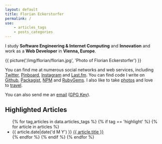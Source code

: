 ```yaml
---
layout: default
title: Florian Eckerstorfer
permalink: /
use:
    - articles_tags
    - posts_categories
---
```


I study **Software Engineering &amp; Internet Computing** and **Innovation** and work as a **Web Developer** in **Vienna, Europe**.

{{ picture('/img/florian/florian.jpg', 'Photo of Florian Eckerstorfer') }}

You can find me at numerous social networks and web services, including
    [Twitter](http://twitter.com/Florian_),
    [Pinboard](https://pinboard.in/u:florian.eckerstorfer),
    [Instagram](http://instagram.com/florian_) and
    [Last.fm](http://www.last.fm/user/feredir)</a>.
    You can find code I write on
    [Github](https://github.com/florianeckerstorfer),
    [Packagist](https://packagist.org/users/florianeckerstorfer/),
    [NPM](https://www.npmjs.org/~florianeckerstorfer) and
    [RubyGems](https://rubygems.org/profiles/florianeckerstorfer)</a>.
    I also like to take [photos](http://42reasons.com) and love to [travel](/travel).

You can also send me an [email](mailto:florian@eckerstorfer.co) ([GPG Key](/key.asc)).

## Highlighted Articles

<ul class="frontpage__articles">
{% for tag,articles in data.articles_tags %}
    {% if tag == 'highlight' %}
        {% for article in articles %}
        <li>
            <span class="article__header__date">{{ article.date|date('d M Y') }}</span>
            <a href="{{ article.url }}">{{ article.title }}</a>
        </li>
        {% endfor %}
    {% endif %}
{% endfor %}
</ul>
